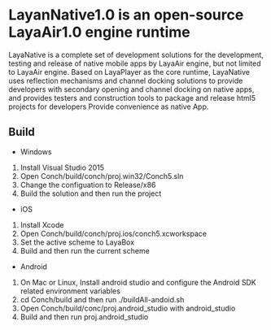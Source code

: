 # LayanNative1.0 is an open-source LayaAir1.0 engine runtime

LayaNative is a complete set of development solutions for the development, testing and release of native mobile apps by LayaAir engine, but not limited to LayaAir engine. Based on LayaPlayer as the core runtime, LayaNative uses reflection mechanisms and channel docking solutions to provide developers with secondary opening and channel docking on native apps, and provides testers and construction tools to package and release html5 projects for developers Provide convenience as native App.

## Build

- Windows

1. Install Visual Studio 2015
2. Open Conch/build/conch/proj.win32/Conch5.sln
3. Change the configuation to Release/x86
4. Build the solution and then run the project

- iOS

1. Install Xcode
2. Open Conch/build/conch/proj.ios/conch5.xcworkspace
3. Set the active scheme to LayaBox
4. Build and then run the current scheme

- Android

1. On Mac or Linux, Install android studio and configure the Android SDK related environment variables 
2. cd Conch/build and then run ./buildAll-andoid.sh
3. Open Conch/build/conc/proj.android_studio with android_studio
4. Build and then run proj.android_studio
